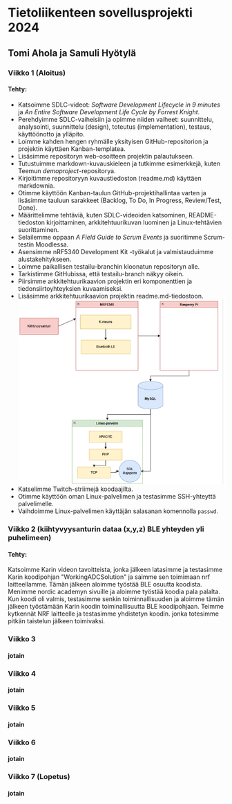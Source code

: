 # Tietoliikenteen sovellusprojekti 2024
## Tomi Ahola ja Samuli Hyötylä
### Viikko 1 (Aloitus)
#### **Tehty:**
- Katsoimme SDLC-videot: *Software Development Lifecycle in 9 minutes* ja *An Entire Software Development Life Cycle by Forrest Knight*.  
- Perehdyimme SDLC-vaiheisiin ja opimme niiden vaiheet: suunnittelu, analysointi, suunnittelu (design), toteutus (implementation), testaus, käyttöönotto ja ylläpito.   
- Loimme kahden hengen ryhmälle yksityisen GitHub-repositorion ja projektin käyttäen Kanban-templatea.   
- Lisäsimme repositoryn web-osoitteen projektin palautukseen.
- Tutustuimme markdown-kuvauskieleen ja tutkimme esimerkkejä, kuten Teemun *demoproject*-repositorya.  
- Kirjoitimme repositoryyn kuvaustiedoston (readme.md) käyttäen markdownia.  
- Otimme käyttöön Kanban-taulun GitHub-projektihallintaa varten ja lisäsimme tauluun sarakkeet (Backlog, To Do, In Progress, Review/Test, Done).  
- Määrittelimme tehtäviä, kuten SDLC-videoiden katsominen, README-tiedoston kirjoittaminen, arkkitehtuurikuvan luominen ja Linux-tehtävien suorittaminen.  
- Selailemme oppaan *A Field Guide to Scrum Events* ja suoritimme Scrum-testin Moodlessa.  
- Asensimme nRF5340 Development Kit -työkalut ja valmistauduimme alustakehitykseen.  
- Loimme paikallisen testailu-branchin kloonatun repositoryn alle.
- Tarkistimme GitHubissa, että testailu-branch näkyy oikein.  
- Piirsimme arkkitehtuurikaavion projektin eri komponenttien ja tiedonsiirtoyhteyksien kuvaamiseksi.
- Lisäsimme arkkitehtuurikaavion projektin readme.md-tiedostoon.
![Sieppaa.PNG Icon](https://github.com/Zemess/TietoliikenneProjekti/blob/main/Sieppaa.PNG)
- Katselimme Twitch-striimejä koodaajilta.
- Otimme käyttöön oman Linux-palvelimen ja testasimme SSH-yhteyttä palvelimelle.  
- Vaihdoimme Linux-palvelimen käyttäjän salasanan komennolla `passwd`.  
### Viikko 2 (kiihtyvyysanturin dataa (x,y,z) BLE yhteyden yli puhelimeen)
#### **Tehty:**
Katsoimme Karin videon tavoitteista, jonka jälkeen latasimme ja testasimme Karin koodipohjan "WorkingADCSolution" ja saimme sen toimimaan nrf laitteellamme.
Tämän jälkeen aloimme työstää BLE osuutta koodista. Menimme nordic academyn sivuille ja aloimme työstää koodia pala palalta.
Kun koodi oli valmis, testasimme senkin toiminnallisuuden ja aloimme tämän jälkeen työstämään Karin koodin toiminallisuutta BLE koodipohjaan.
Teimme kytkennät NRF laitteelle ja testasimme yhdistetyn koodin. jonka totesimme pitkän taistelun jälkeen toimivaksi.
### Viikko 3
#### jotain
### Viikko 4
#### jotain
### Viikko 5
#### jotain
### Viikko 6
#### jotain
### Viikko 7 (Lopetus)
#### jotain
